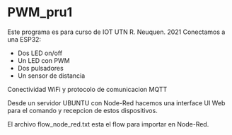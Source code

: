 # PWM_pru1

Este programa es para curso de IOT UTN R. Neuquen. 2021
Conectamos a una ESP32:
 - Dos LED on/off
 - Un LED con PWM
 - Dos pulsadores
 - Un sensor de distancia
 
Conectividad WiFi y protocolo de comunicacion MQTT

Desde un servidor UBUNTU con Node-Red hacemos una 
interface UI Web para el comando y recepcion de estos
dispositivos. 

El archivo flow_node_red.txt esta el flow para importar
en Node-Red. 
